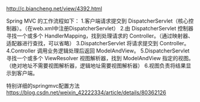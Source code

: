 http://c.biancheng.net/view/4392.html

Spring MVC 的工作流程如下：
1.客户端请求提交到 DispatcherServlet（核心控制器）。（在web.xml中注册DispatcherServlet）
2.由 DispatcherServlet 控制器寻找一个或多个 HandlerMapping，找到处理请求的 Controller。（通过映射器、适配器进行查找，可以省略）
3.DispatcherServlet 将请求提交到 Controller。
4.Controller 调用业务逻辑处理后返回 ModelAndView。
5.DispatcherServlet 寻找一个或多个 ViewResolver 视图解析器，找到 ModelAndView 指定的视图。（绝对地址不需要视图解析器，逻辑地址需要视图解析器）
6.视图负责将结果显示到客户端。

特别详细的springmvc配置方法
https://blog.csdn.net/weixin_42222334/article/details/80362126

